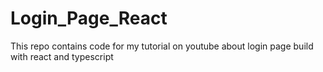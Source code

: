 # Login_Page_React
This repo contains code for my tutorial on youtube about login page build with react and typescript
